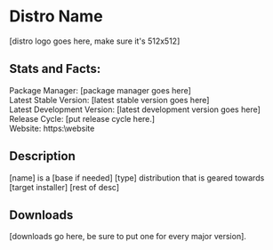 # Distro Name

\[distro logo goes here, make sure it's 512x512\]

## Stats and Facts:
Package Manager: \[package manager goes here\]<br>
Latest Stable Version: \[latest stable version goes here\]<br>
Latest Development Version: \[latest development version goes here\]<br>
Release Cycle: \[put release cycle here.\]<br>
Website: https:\\website

## Description
\[name\] is a \[base if needed\] \[type\] distribution that is geared towards \[target installer\] \[rest of desc\]

## Downloads

\[downloads go here, be sure to put one for every major version\].
